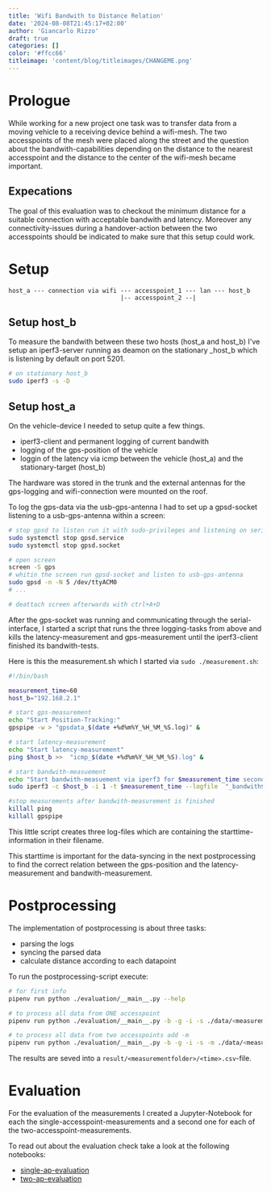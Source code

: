 ```yaml
---
title: 'Wifi Bandwith to Distance Relation'
date: '2024-08-08T21:45:17+02:00'
author: 'Giancarlo Rizzo'
draft: true
categories: []
color: '#ffcc66'
titleimage: 'content/blog/titleimages/CHANGEME.png'
---
```


# Prologue

While working for a new project one task was to transfer data from a moving vehicle to a receiving device behind a wifi-mesh. The two accesspoints of the mesh were placed along the street and the question about the bandwith-capabilities depending on the distance to the nearest accesspoint and the distance to the center of the wifi-mesh became important. 

## Expecations

The goal of this evaluation was to checkout the minimum distance for a suitable connection with acceptable bandwith and latency. Moreover any connectivity-issues during a handover-action between the two accesspoints should be indicated to make sure that this setup could work.

# Setup

```
host_a --- connection via wifi --- accesspoint_1 --- lan --- host_b 
                               |-- accesspoint_2 --|
```

## Setup host_b

To measure the bandwith between these two hosts (host_a and host_b) I've setup an iperf3-server running as deamon on the stationary _host_b which is listening by default on port 5201.

```bash
# on stationary host_b
sudo iperf3 -s -D
```

## Setup host_a

On the vehicle-device I needed to setup quite a few things.

- iperf3-client and permanent logging of current bandwith
- logging of the gps-position of the vehicle
- loggin  of the latency via icmp between the vehicle (host_a) and the stationary-target (host_b) 

The hardware was stored in the trunk and the external antennas for the gps-logging and wifi-connection were mounted on the roof.

To log the gps-data via the usb-gps-antenna I had to set up a gpsd-socket listening to a usb-gps-antenna within a screen:

```bash
# stop gpsd to listen run it with sudo-privileges and listening on serial-input
sudo systemctl stop gpsd.service
sudo systemctl stop gpsd.socket

# open screen
screen -S gps
# whitin the screen run gpsd-socket and listen to usb-gps-antenna
sudo gpsd -n -N 5 /dev/ttyACM0 
# ...

# deattach screen afterwards with ctrl+A+D
```

After the gps-socket was running and communicating through the serial-interface, I started a script that runs the three logging-tasks from above and kills the latency-measurement and gps-measurement until the iperf3-client finished its bandwith-tests.

Here is this the measurement.sh which I started via `sudo ./measurement.sh`:

```bash
#!/bin/bash

measurement_time=60
host_b="192.168.2.1"

# start gps-measurement
echo "Start Position-Tracking:"
gpspipe -w > "gpsdata_$(date +%d%m%Y_%H_%M_%S.log)" &

# start latency-measurement
echo "Start latency-measurement"
ping $host_b >>  "icmp_$(date +%d%m%Y_%H_%M_%S).log" &

# start bandwith-measuement
echo "Start bandwith-measuement via iperf3 for $measurement_time seconds."
sudo iperf3 -c $host_b -i 1 -t $measurement_time --logfile  "_bandwith$(date +%d%m%Y_%H_%M_%S).log"

#stop measurements after bandwith-measurement is finished
killall ping
killall gpspipe
```

This little script creates three log-files which are containing the starttime-information in their filename. 

This starttime is important for the data-syncing in the next postprocessing to find the correct relation between the gps-position and the latency-measurement and bandwith-measurement.

# Postprocessing

The implementation of postprocessing is about three tasks:

- parsing the logs
- syncing the parsed data
- calculate distance according to each datapoint

To run the postprocessing-script execute:

```bash
# for first info
pipenv run python ./evaluation/__main__.py --help

# to process all data from ONE accesspoint
pipenv run python ./evaluation/__main__.py -b -g -i -s ./data/<measurementfolder>/

# to process all data from two accesspoints add -m 
pipenv run python ./evaluation/__main__.py -b -g -i -s -m ./data/<measurementfolder>/
```

The results are seved into a `result/<measurementfolder>/<time>.csv`-file.

# Evaluation

For the evaluation of the measurements I created a Jupyter-Notebook for each the single-accesspoint-measurements and a second one for each of the two-accesspoint-measurements.

To read out about the evaluation check take a look at the following notebooks:

- [single-ap-evaluation](https://github.com/)
- [two-ap-evaluation](https://github.com/)
